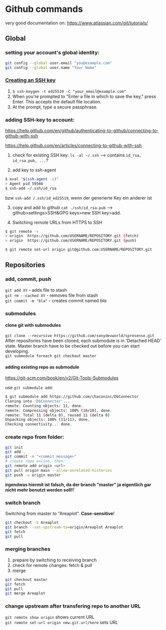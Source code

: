 # Github commands
very good documentation on: https://www.atlassian.com/git/tutorials/

## Global

### setting your account's global identity:
``` bash
git config --global user.email "you@example.com"
git config --global user.name "Your Name"
```

### [Creating an SSH key](https://docs.github.com/en/github/authenticating-to-github/generating-a-new-ssh-key-and-adding-it-to-the-ssh-agent)

1. `$ ssh-keygen -t ed25519 -C "your_email@example.com"`
2. When you're prompted to "Enter a file in which to save the key," press Enter. This accepts the default file location.
3. At the prompt, type a secure passphrase. 

### adding SSH-key to account:
https://help.github.com/en/github/authenticating-to-github/connecting-to-github-with-ssh

https://help.github.com/en/articles/connecting-to-github-with-ssh

1. check for existing SSH key:
`ls -al ~/.ssh` --> contains `id_rsa, id_rsa.pub, ...`?

2. add key to ssh-agent
``` bash
$ eval "$(ssh-agent -s)"
> Agent pid 59566
$ ssh-add ~/.ssh/id_rsa
```

bzw `ssh-add /.ssh/id_ed25519`, wenn der generierte Key ein anderer ist

3. copy and add to github
`cat ./ssh/id_rsa.pub` --> github>settings>SSH&GPG keys>new SSH key>add.

4. Switching remote URLs from HTTPS to SSH
``` bash
$ git remote -v
> origin  https://github.com/USERNAME/REPOSITORY.git (fetch)
> origin  https://github.com/USERNAME/REPOSITORY.git (push)

$ git remote set-url origin git@github.com:USERNAME/REPOSITORY.git
```

## Repositories

### add, commit, push
`git add XY` - adds file to stash  
`git rm --cached XY` - removes file from stash  
`git commit -m "bla"` - creates commit named _bla_  

### submodules

#### clone git with submodules
`git clone --recursive https://github.com/sonydevworld/spresense.git`  
After repositories have been cloned, each submodule is in 'Detached HEAD' state. Master branch have to be checked out before you can start developing.  
`git submodule foreach git checkout master`

#### adding existing repo as submodule
https://git-scm.com/book/en/v2/Git-Tools-Submodules

use `git submodule add`:

``` bash
$ git submodule add https://github.com/chaconinc/DbConnector
Cloning into 'DbConnector'...
remote: Counting objects: 11, done.
remote: Compressing objects: 100% (10/10), done.
remote: Total 11 (delta 0), reused 11 (delta 0)
Unpacking objects: 100% (11/11), done.
Checking connectivity... done.
```



### create repo from folder:  
``` bash
git init
git add .
git commit -m "<commit message>"
# create repo online, then:  
git remote add origin <url>
git pull origin main --allow-unrelated-histories
git push -u origin master
``` 

**irgendwas hiermit ist falsch, da der branch "master" ja eigentlich gar nicht mehr benutzt werden soll!!**`

### switch branch
Switching from master to "Areaplot". **Case-sensitive**!

``` bash
git checkout -b Areaplot
git branch --set-upstream-to=origin/Areaplot Areaplot
git fetch
git pull
```

### merging branches

1. prepare by switching to receiving branch
2. check for remote changes: fetch & pull
3. merge

``` bash
git checkout master
git fetch
git pull
git merge Areaplot
```

### change upstream after transfering repo to another URL

`git remote show origin` shows current URL  
`git remote set-url origin new.git.url/here` sets URL